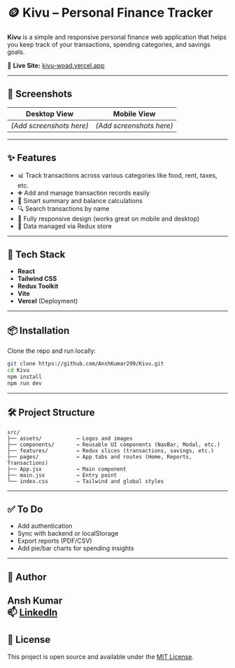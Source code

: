 # 🪙 Kivu – Personal Finance Tracker

**Kivu** is a simple and responsive personal finance web application that helps you keep track of your transactions, spending categories, and savings goals.

🚀 **Live Site:** [kivu-woad.vercel.app](https://kivu-woad.vercel.app/)

---

## 📸 Screenshots

| Desktop View | Mobile View |
| ------------ | ----------- |
| *(Add screenshots here)* | *(Add screenshots here)* |

---

## ✨ Features

- 📊 Track transactions across various categories like food, rent, taxes, etc.
- ➕ Add and manage transaction records easily
- 🧮 Smart summary and balance calculations
- 🔍 Search transactions by name
- 📱 Fully responsive design (works great on mobile and desktop)
- 💾 Data managed via Redux store

---

## 🧰 Tech Stack

- **React**
- **Tailwind CSS**
- **Redux Toolkit**
- **Vite**
- **Vercel** (Deployment)

---

## 📦 Installation

Clone the repo and run locally:

```bash
git clone https://github.com/AnshKumar299/Kivu.git
cd Kivu
npm install
npm run dev
```

---

## 🛠 Project Structure

```
src/
├── assets/           → Logos and images
├── components/       → Reusable UI components (NavBar, Modal, etc.)
├── features/         → Redux slices (transactions, savings, etc.)
├── pages/            → App tabs and routes (Home, Reports, Transactions)
├── App.jsx           → Main component
├── main.jsx          → Entry point
└── index.css         → Tailwind and global styles
```

---

## ✅ To Do

- Add authentication
- Sync with backend or localStorage
- Export reports (PDF/CSV)
- Add pie/bar charts for spending insights

---

## 👤 Author

**Ansh Kumar**  
📫 [LinkedIn](https://www.linkedin.com/in/ansh-kumar-singh-342780290/)  
---

## 📝 License

This project is open source and available under the [MIT License](LICENSE).
